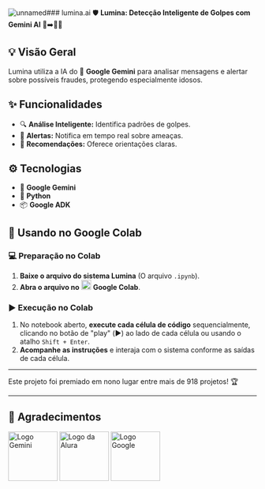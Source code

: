 ![unnamed](https://github.com/user-attachments/assets/89cb84cc-f4b4-4dee-b697-0a0459c31031)### lumina.ai
🛡️ **Lumina: Detecção Inteligente de Golpes com Gemini AI** 👵➡️🧑‍💻

## 💡 Visão Geral

Lumina utiliza a IA do 🧠 **Google Gemini** para analisar mensagens e alertar sobre possíveis fraudes, protegendo especialmente idosos.

## ✨ Funcionalidades

* 🔍 **Análise Inteligente:** Identifica padrões de golpes.
* 🚨 **Alertas:** Notifica em tempo real sobre ameaças.
* 🎯 **Recomendações:** Oferece orientações claras.

## ⚙️ Tecnologias

* 🧠 **Google Gemini**
* 🐍 **Python**
* 📦 **Google ADK**

## 🚀 Usando no Google Colab

### 💻 Preparação no Colab

1. **Baixe o arquivo do sistema Lumina** (O arquivo `.ipynb`).
2. **Abra o arquivo no** <img src="https://colab.research.google.com/img/colab_favicon.ico" alt="Google Colab" width="20"> **Google Colab**.

### ▶️ Execução no Colab

1. No notebook aberto, **execute cada célula de código** sequencialmente, clicando no botão de "play" (▶️) ao lado de cada célula ou usando o atalho `Shift + Enter`.
2. **Acompanhe as instruções** e interaja com o sistema conforme as saídas de cada célula.

---

Este projeto foi premiado em nono lugar entre mais de 918 projetos! 🏆

---

## 🙏 Agradecimentos

<img src="https://upload.wikimedia.org/wikipedia/commons/thumb/8/8a/Google_Gemini_logo.svg/2560px-Google_Gemini_logo.svg.png" alt="Logo Gemini" width="100"/>
<img src="https://www.alura.com.br/assets/img/alura-logo.svg" alt="Logo da Alura" width="100"/>
<img src="https://pngimg.com/d/google_PNG19644.png" alt="Logo Google" width="100"/>
